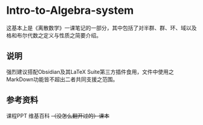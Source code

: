 # Intro-to-Algebra-system
这基本上是《离散数学》一课笔记的一部分，其中包括了对半群、群、环、域以及格和布尔代数之定义与性质之简要介绍。

## 说明
强烈建议搭配Obsidian及其LaTeX Suite第三方插件食用，文件中使用之MarkDown功能皆不超出二者共同支援之范围。

## 参考资料
课程PPT
维基百科
~~（没怎么翻开过的）课本~~
